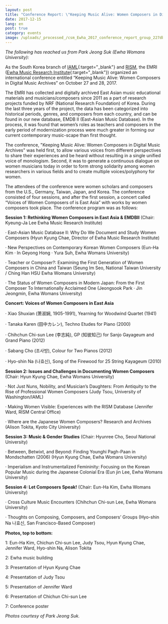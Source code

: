 ```yaml
---
layout: post
title: "Conference Report: \"Keeping Music Alive: Women Composers in Digital Music Archives\""
date: 2017-12-15
lang: en
post: true
category: events
image: /uploads/_processed_/csm_Ewha_2017_conference_report_group_227dbe9a5a.jpg
---
```



_The following has reached us from Park Jeong Suk (Ewha Womans University):_

As the South Korea branch of [IAML](http://www.iaml.info/national-branches/south-korea){:target="_blank"} and [RISM](http://ewha.kor.rism.info/index.php?id=531), the EMRI ([Ewha Music Research Institute](http://my.ewha.ac.kr/musicieen/){:target="_blank"}) organized an international conference entitled “Keeping Music Alive: Women Composers in Digital Music Archives” on October 27 and 28, 2017.

The EMRI has collected and digitally archived East Asian music educational materials and musicians/composers since 2011 as a part of research projects funded by NRF (National Research Foundation) of Korea. During the last three years of the project, the data has been categorized into historical periods, genres, and composers from each country, and can be found in our new database, EMDB II (East-Asian Music Database). In the process, it was found that women’s roles as teachers and composers in the early period of modernization process were much greater in forming our current contemporary music-scape than first thought.

The conference, "Keeping Music Alive: Women Composers in Digital Music Archives" was held first, to allow various voices from different perspectives to share their experiences and be heard without resulting in a single unified voice of monologism. Second, it was to generate a continuous dialogue on women musicians today in order to form strong solidarity among women researchers in various fields and to create multiple voices/polyphony for women.

The attendees of the conference were women scholars and composers from the U.S., Germany, Taiwan, Japan, and Korea. The conference consisted of four sessions, and after the first session, a concert called “Voices of Women Composers of is East Asia” with works by women composers took place. The conference program was as follows:

**Session 1: Rethinking Women Composers in East Asia & EMDBⅡ** (Chair: Kyeung-Ja Lee Ewha Music Research Institute)

· East-Asian Music Database Ⅱ: Why Do We Document and Study Women Composers (Hyun Kyung Chae, Director of Ewha Music Research Institute)

· New Perspectives on Contemporary Korean Women Composers (Eun-Ha Kim · In Geyong Hong · Yura Suh, Ewha Womans University)

· Teacher or Composer?: Examining the First Generation of Women Composers in China and Taiwan (Seung Im Seo, National Taiwan University / Ching Han HSU Ewha Womans University)

· The Status of Women Composers in Modern Japan: From the First Composer To Internationally Acclaimed One (Jeongsook Park · Jin Jeongmin, Ewha Womans University)

**Concert: Voices of Women Composers in East Asia**

· Xiao Shuxian (萧淑娴, 1905-1991), Yearning for Woodwind Quartet (1941)

· Tanaka Karen (田中カレン), Techno Etudes for Piano (2000)

· Chihchun Chi-sun Lee (李志純), GP (知彼知己) for Sanjo Gayageum and Grand Piano (2012)

· Sabang Cho (조사방), Colour for Two Pianos (2012)

· Hyo-shin Na (나효신), Song of the Firewood for 25 String Kayageum (2010)

**Session 2: Issues and Challenges in Documenting Women Composers** (Chair: Hyun Kyung Chae, Ewha Womans University)

· Not Just Nuns, Nobility, and Musician’s Daughters: From Antiquity to the Rise of Professional Women Composers (Judy Tsou, University of Washington/IAML)

· Making Women Visible: Experiences with the RISM Database (Jennifer Ward, RISM Central Office)

· Where are the Japanese Women Composers? Research and Archives (Alison Tokita, Kyoto City University)

**Session 3: Music & Gender Studies** (Chair: Hyunree Cho, Seoul National University)

· Between, Betwixt, and Beyond: Finding Younghi Pagh-Paan in Mondschatten (2006) (Hyun Kyung Chae, Ewha Womans University)

· Imperialism and Instrumentalized Femininity: Focusing on the Korean Popular Music during the Japanese Colonial Era (Eun jin Lee, Ewha Womans University)

**Session 4: Let Composers Speak!** (Chair: Eun-Ha Kim, Ewha Womans University)

· Cross Culture Music Encounters (Chihchun Chi-sun Lee, Ewha Womans University)

· Thoughts on Composing, Composers, and Composers’ Groups (Hyo-shin Na 나효신, San Francisco-Based Composer)



**Photos, top to bottom:**

1: Eun-Ha Kim, Chichun Chi-sun Lee, Judy Tsou, Hyun Kyung Chae, Jennifer Ward, Hyo-shin Na, Alison Tokita

2: Ewha music building

3: Presentation of Hyun Kyung Chae

4: Presentation of Judy Tsou

5: Presentation of Jennifer Ward

6: Presentation of Chichun Chi-sun Lee

7: Conference poster

_Photos courtesy of_ _Park Jeong Suk._

<script type="text/javascript">var switchTo5x=true;</script><script type="text/javascript" src="http://w.sharethis.com/button/buttons.js"></script><script type="text/javascript">stLight.options({publisher: "9b601438-1ce1-49d8-bfd7-9cff5df54c17", doNotHash: false, doNotCopy: false, hashAddressBar: false});</script>